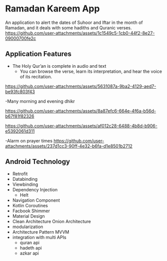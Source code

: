 # Ramadan Kareem App
An application to alert the dates of Suhoor and Iftar in the month of Ramadan, and it deals with some hadiths and Quranic verses.
https://github.com/user-attachments/assets/1c1549c5-1cb0-44f2-8e27-09000700fe2c

## Application Features
- The Holy Qur’an is complete in audio and text   
  - You can browse the verse, learn its interpretation, and hear the voice of its recitation.


https://github.com/user-attachments/assets/5631087a-9ba2-4129-aed7-be93fc803f43


-Many morning and evening dhikr

https://github.com/user-attachments/assets/8a87efc6-664e-4f6a-b56d-b67f81f82326 


https://github.com/user-attachments/assets/af012c28-6488-4b8d-b906-e5392061d311

-Alarm on prayer times 
https://github.com/user-attachments/assets/237d1cc3-90ff-4e32-b6fa-d1e8501b2712


## Android Technology
- Retrofit
- Databinding
- Viewbinding
- Dependency Injection
  - Helt
- Navigation Component
- Kotlin Coroutines
- Facbook Shimmer
- Material Design
- Clean Architecture Onion Architecture 
- modularization
- Architecture Pattern MVVM
- integration with multi APIs
  - quran api
  - hadeth api
  - azkar api
